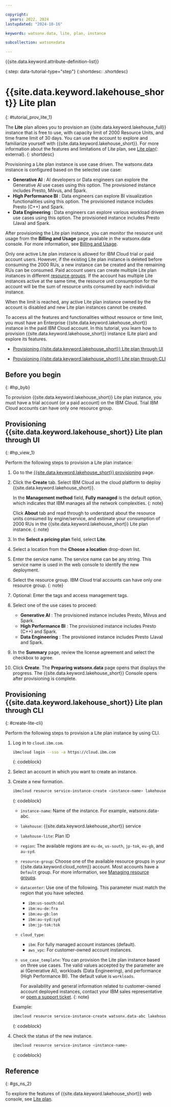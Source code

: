 ```yaml
---

copyright:
  years: 2022, 2024
lastupdated: "2024-10-16"

keywords: watsonx.data, lite, plan, instance

subcollection: watsonxdata

---
```



{{site.data.keyword.attribute-definition-list}}


{:step: data-tutorial-type="step"}
{:shortdesc: .shortdesc}


# {{site.data.keyword.lakehouse_short}} Lite plan
{: #tutorial_prov_lite_1}


The **Lite** plan allows you to provision an {{site.data.keyword.lakehouse_full}} instance that is free to use, with capacity limit of 2000 Resource Units, and time frame limit of 30 days. You can use the account to explore and familiarize yourself with {{site.data.keyword.lakehouse_short}}. For more information about the features and limitations of Lite plan, see [Lite plan](watsonxdata?topic=watsonxdata-getting-started#lite-plan-1){: external}.
{: shortdesc}


Provisioning a Lite plan instance is use case driven. The watsonx.data instance is configured based on the selected use case:

* **Generative AI** : AI developers or Data engineers can explore the Generative AI use cases using this option. The provisioned instance includes Presto, Milvus, and Spark.
* **High Performance BI** : Data engineers can explore BI visualization functionalities using this option. The provisioned instance includes Presto (C++) and Spark.
* **Data Engineering** : Data engineers can explore various workload driven use cases using this option. The provisioned instance includes Presto (Java) and Spark.


After provisioning the Lite plan instance, you can monitor the resource unit usage from the **Billing and Usage** page available in the watsonx.data console. For more information, see [Billing and Usage](watsonxdata?topic=watsonxdata-manage_bill).

Only one active Lite plan instance is allowed for IBM Cloud trial or paid account users. However, if the existing Lite plan instance is deleted before consuming the 2000 RUs, a new instance can be created and the remaining RUs can be consumed. Paid account users can create multiple Lite plan instances in different [resource groups](https://cloud.ibm.com/docs/account?topic=account-rgs&interface=ui). If the account has multiple Lite instances active at the same time, the resource unit consumption for the account will be the sum of resource units consumed by each individual instance.

When the limit is reached, any active Lite plan instance owned by the account is disabled and new Lite plan instances cannot be created.


To access all the features and functionalities without resource or time limit, you must have an Enterprise {{site.data.keyword.lakehouse_short}} instance in the paid IBM Cloud account.
In this tutorial, you learn how to provision {{site.data.keyword.lakehouse_short}} instance (Lite plan) and explore its features.

* [Provisioning {{site.data.keyword.lakehouse_short}} Lite plan through UI](#hp_view_1)

* [Provisioning {{site.data.keyword.lakehouse_short}} Lite plan through CLI](#create-lite-cli)





## Before you begin
{: #hp_byb}

To provision {{site.data.keyword.lakehouse_short}} Lite plan instance, you must have a trial account (or a paid account) on the IBM Cloud.
Trial IBM Cloud accounts can have only one resource group.


## Provisioning {{site.data.keyword.lakehouse_short}} Lite plan through UI
{: #hp_view_1}

Perform the following steps to provision a Lite plan instance:


1. Go to the [{{site.data.keyword.lakehouse_short}} provisioning](https://cloud.ibm.com/watsonxdata) page.

1. Click the **Create** tab. Select IBM Cloud as the cloud platform to deploy {{site.data.keyword.lakehouse_short}}.

   In the **Management method** field, **Fully managed** is the default option, which indicates that IBM manages all the network complexities.
   {: note}

   Click **About** tab and read through to understand about the resource units consumed by engine/service, and estimate your consumption of 2000 RUs in the {{site.data.keyword.lakehouse_short}} Lite plan instance.
   {: note}

1. In the **Select a pricing plan** field, select **Lite**.

1. Select a location from the **Choose a location** drop-down list.

1. Enter the service name. The service name can be any string. This service name is used in the web console to identify the new deployment.

1. Select the resource group.
    IBM Cloud trial accounts can have only one resource group.
    {: note}

1. Optional: Enter the tags and access management tags.

1. Select one of the use cases to proceed:

    * **Generative AI** : The provisioned instance includes Presto, Milvus and Spark.
    * **High Performance BI** : The provisioned instance includes Presto (C++) and Spark.
    * **Data Engineering** : The provisioned instance includes Presto (Java) and Spark.


1. In the **Summary** page, review the license agreement and select the checkbox to agree.


1. Click **Create**. The **Preparing watsonx.data** page opens that displays the progress. The {{site.data.keyword.lakehouse_short}} Console opens after provisioning is complete.





## Provisioning {{site.data.keyword.lakehouse_short}} Lite plan through CLI
{: #create-lite-cli}

Perform the following steps to provision a Lite plan instance by using CLI.

1. Log in to `cloud.ibm.com`.

   ```bash
   ibmcloud login --sso -a https://cloud.ibm.com
   ```
   {: codeblock}

2. Select an account in which you want to create an instance.

3. Create a new formation.

    ```bash
    ibmcloud resource service-instance-create <instance-name> lakehouse lakehouse-lite <region> -g <resource-group> -p '{"datacenter": "<data-center>","cloud_type": "<cloud-type>","use_case": "<use_case_template>"}'
    ```
    {: codeblock}

    - `instance-name`: Name of the instance. For example, watsonx.data-abc.
    - `lakehouse`: {{site.data.keyword.lakehouse_short}} service
    - `lakehouse-lite`: Plan ID
    - `region`: The available regions are `eu-de`, `us-south`, `jp-tok`, `eu-gb`, and `au-syd`.
    - `resource-group`: Choose one of the available resource groups in your {{site.data.keyword.cloud_notm}} account. Most accounts have a `Default` group. For more information, see [Managing resource groups](https://cloud.ibm.com/docs/account?topic=account-rgs&interface=ui).
    - `datacenter`: Use one of the following. This parameter must match the region that you have selected.
       - `ibm:us-south:dal`
       - `ibm:eu-de:fra`
       - `ibm:eu-gb:lon`
       - `ibm:au-syd:syd`
       - `ibm:jp-tok:tok`
    - `cloud_type`:
       - `ibm`: For fully managed account instances (default).
       - `aws_vpc`: For customer-owned account instances.
    - `use_case_template`: You can provision the Lite plan instance based on three use cases. The valid values accepted by the parameter are ai (Generative AI), workloads (Data Engineering), and performance (High Performance BI). The default value is `workloads`.

         For availability and general information related to customer-owned account deployed instances, contact your IBM sales representative or [open a support ticket](https://cloud.ibm.com/unifiedsupport/cases/form).
         {: note}

    Example:

    ```bash
    ibmcloud resource service-instance-create watsonx.data-abc lakehouse lakehouse-lite us-south -g Default -p '{"datacenter": "ibm:us-east:wdc", "use_case": "workloads"}'
    ```
    {: codeblock}

4. Check the status of the new instance.

    ```bash
    ibmcloud resource service-instance <instance-name>
    ```
    {: codeblock}

## Reference
{: #gs_ns_2}

To explore the features of {{site.data.keyword.lakehouse_short}} web console, see [Lite plan](watsonxdata?topic=watsonxdata-tutorial_hp_intro).
